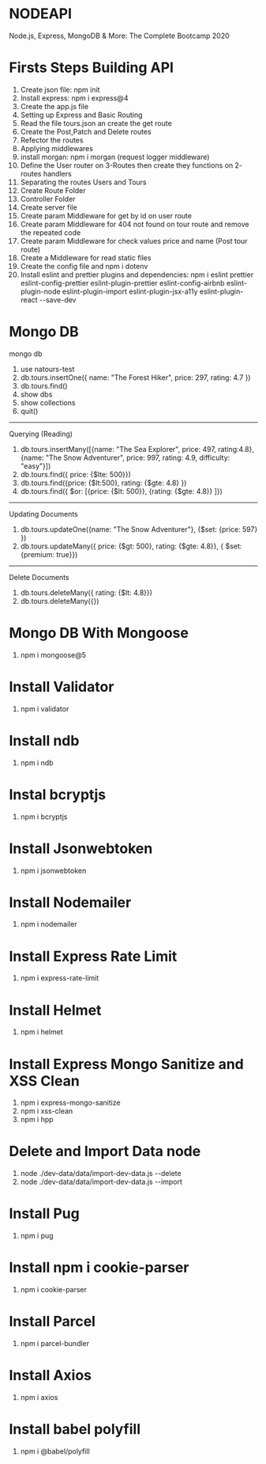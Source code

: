 # NODEAPI
Node.js, Express, MongoDB &amp; More: The Complete Bootcamp 2020


# Firsts Steps Building API
1. Create json file: npm init
2. Install express: npm i express@4 
3. Create the app.js file
4. Setting up Express and Basic Routing
5. Read the file tours.json an create the get route
6. Create the Post,Patch and Delete routes
7. Refector the routes
8. Applying middlewares
9. install morgan: npm i morgan (request logger middleware)
10. Define the User router on 3-Routes then create they functions on 2- routes handlers
11. Separating the routes Users and Tours
12. Create Route Folder
13. Controller Folder
14. Create server file
15. Create param Middleware for get by id on user route
16. Create param Middleware for 404 not found on tour route and remove the repeated code
17. Create param Middleware for check values price and name (Post tour route)
18. Create a Middleware for read static files
19. Create the config file and npm i dotenv
20. Install eslint and prettier plugins and dependencies: npm i eslint prettier eslint-config-prettier eslint-plugin-prettier eslint-config-airbnb eslint-plugin-node eslint-plugin-import eslint-plugin-jsx-a11y eslint-plugin-react --save-dev

# Mongo DB
mongo db

1. use natours-test
2. db.tours.insertOne({ name: "The Forest Hiker", price: 297, rating: 4.7 })
3. db.tours.find()
4. show dbs
5. show collections
6. quit()
------------------------------------------------------------
Querying (Reading)
1. db.tours.insertMany([{name: "The Sea Explorer", price: 497, rating:4.8}, {name: "The Snow Adventurer", price: 997, rating: 4.9, difficulty: "easy"}])
2. db.tours.find({ price: {$lte: 500}})
3. db.tours.find({price: {$lt:500}, rating: {$gte: 4.8} })
4. db.tours.find({ $or: [{price: {$lt: 500}}, {rating: {$gte: 4.8}} ]})
------------------------------------------------------------
Updating Documents

1. db.tours.updateOne({name: "The Snow Adventurer"}, {$set: {price: 597} })
2. db.tours.updateMany({ price: {$gt: 500}, rating: {$gte: 4.8}}, { $set: {premium: true}})
-----------------------------------------------------------
Delete Documents
1. db.tours.deleteMany({ rating: {$lt: 4.8}})
2. db.tours.deleteMany({})

# Mongo DB With Mongoose
1. npm i mongoose@5

# Install Validator
1. npm i validator

# Install ndb
1. npm i ndb

# Instal bcryptjs
1. npm i bcryptjs

# Install Jsonwebtoken
1. npm i jsonwebtoken

# Install Nodemailer
1. npm i nodemailer

# Install Express Rate Limit
1. npm i express-rate-limit

# Install Helmet
1. npm i helmet

# Install Express Mongo Sanitize and XSS Clean
1. npm i express-mongo-sanitize
2. npm i xss-clean
3. npm i hpp

# Delete and Import Data node 
1. node ./dev-data/data/import-dev-data.js --delete
2. node ./dev-data/data/import-dev-data.js --import

# Install Pug
1. npm i pug

# Install npm i cookie-parser
1. npm i cookie-parser

# Install Parcel
1. npm i parcel-bundler

# Install Axios
1. npm i axios

# Install babel polyfill
1. npm i @babel/polyfill

